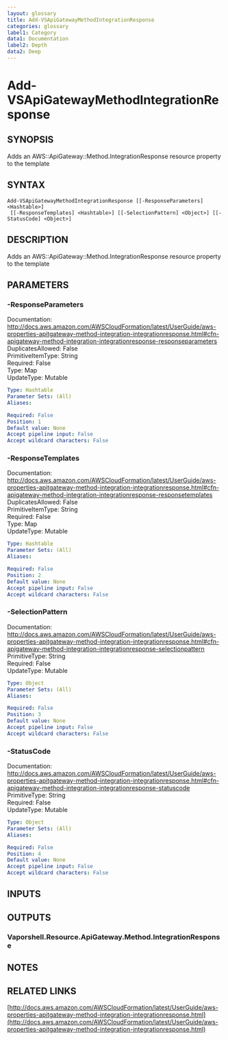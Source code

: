 ```yaml
---
layout: glossary
title: Add-VSApiGatewayMethodIntegrationResponse
categories: glossary
label1: Category
data1: Documentation
label2: Depth
data2: Deep
---
```


# Add-VSApiGatewayMethodIntegrationResponse

## SYNOPSIS
Adds an AWS::ApiGateway::Method.IntegrationResponse resource property to the template

## SYNTAX

```
Add-VSApiGatewayMethodIntegrationResponse [[-ResponseParameters] <Hashtable>]
 [[-ResponseTemplates] <Hashtable>] [[-SelectionPattern] <Object>] [[-StatusCode] <Object>]
```

## DESCRIPTION
Adds an AWS::ApiGateway::Method.IntegrationResponse resource property to the template

## PARAMETERS

### -ResponseParameters
Documentation: http://docs.aws.amazon.com/AWSCloudFormation/latest/UserGuide/aws-properties-apitgateway-method-integration-integrationresponse.html#cfn-apigateway-method-integration-integrationresponse-responseparameters    
DuplicatesAllowed: False    
PrimitiveItemType: String    
Required: False    
Type: Map    
UpdateType: Mutable

```yaml
Type: Hashtable
Parameter Sets: (All)
Aliases: 

Required: False
Position: 1
Default value: None
Accept pipeline input: False
Accept wildcard characters: False
```

### -ResponseTemplates
Documentation: http://docs.aws.amazon.com/AWSCloudFormation/latest/UserGuide/aws-properties-apitgateway-method-integration-integrationresponse.html#cfn-apigateway-method-integration-integrationresponse-responsetemplates    
DuplicatesAllowed: False    
PrimitiveItemType: String    
Required: False    
Type: Map    
UpdateType: Mutable

```yaml
Type: Hashtable
Parameter Sets: (All)
Aliases: 

Required: False
Position: 2
Default value: None
Accept pipeline input: False
Accept wildcard characters: False
```

### -SelectionPattern
Documentation: http://docs.aws.amazon.com/AWSCloudFormation/latest/UserGuide/aws-properties-apitgateway-method-integration-integrationresponse.html#cfn-apigateway-method-integration-integrationresponse-selectionpattern    
PrimitiveType: String    
Required: False    
UpdateType: Mutable

```yaml
Type: Object
Parameter Sets: (All)
Aliases: 

Required: False
Position: 3
Default value: None
Accept pipeline input: False
Accept wildcard characters: False
```

### -StatusCode
Documentation: http://docs.aws.amazon.com/AWSCloudFormation/latest/UserGuide/aws-properties-apitgateway-method-integration-integrationresponse.html#cfn-apigateway-method-integration-integrationresponse-statuscode    
PrimitiveType: String    
Required: False    
UpdateType: Mutable

```yaml
Type: Object
Parameter Sets: (All)
Aliases: 

Required: False
Position: 4
Default value: None
Accept pipeline input: False
Accept wildcard characters: False
```

## INPUTS

## OUTPUTS

### Vaporshell.Resource.ApiGateway.Method.IntegrationResponse

## NOTES

## RELATED LINKS

[http://docs.aws.amazon.com/AWSCloudFormation/latest/UserGuide/aws-properties-apitgateway-method-integration-integrationresponse.html](http://docs.aws.amazon.com/AWSCloudFormation/latest/UserGuide/aws-properties-apitgateway-method-integration-integrationresponse.html)

